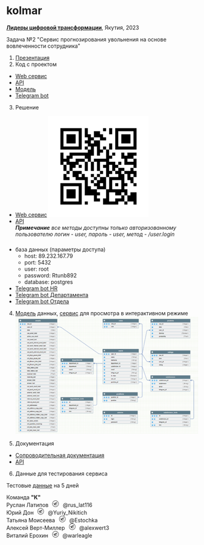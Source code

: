 # kolmar

[**Лидеры цифровой трансформации**](https://i.moscow/lct/yakutia), Якутия, 2023

Задача №2 "Сервис прогнозирования увольнения на основе вовлеченности сотрудника"

1. [Презентация](presentation.pdf)
2. Код с проектом
* [Web сервис](https://github.com/RuslanLat/kolmar/tree/main/frontend)
* [API](https://github.com/RuslanLat/kolmar/tree/main/backend)
* [Модель](https://github.com/RuslanLat/kolmar/tree/main/ml_model)
* [Telegram bot](https://github.com/RuslanLat/kolmar/tree/main/bots)

3. Решение
* [Web сервис](http://46.243.227.129:5981/)
![qrcode](images/qrcode.gif) 
* [API](http://89.232.160.71:8080/) \
***Примечание***
*все методы доступны только авторизованному пользователю логин - user, пароль - user, метод - /user.login*
#####
* база данных (параметры доступа)
    - host: 89.232.167.79
    - port: 5432
    - user: root
    - password: Rtunb892
    - database: postgres
* [Telegram bot HR](https://t.me/+-xqRcI592AhiNTYy)
* [Telegram bot Департамента](https://t.me/+-xqRcI592AhiNTYy)
* [Telegram bot Отдела](https://t.me/+3uNhuYjW8OkwNzhi)

4. [Модель](data/nosqldbm.xml) данных, [сервис](https://nosqldbm.ru/) для просмотра в интерактивном режиме
![nosqldbm](images/nosqldbm.png)

5. Документация
* [Сопроводительная документация](DOCS.md)
* [API](http://89.232.160.71:8080/docs)

6. Данные для тестирования сервиса

Тестовые [данные](https://github.com/RuslanLat/kolmar/tree/main/data/test) на 5 дней

Команда **"К"** \
Руслан Латипов <img src="images/telegram_logo.png" width="30"> @rus_lat116 \
Юрий Дон <img src="images/telegram_logo.png" width="30"> @Yuriy_Nikitich \
Татьяна Моисеева <img src="images/telegram_logo.png" width="30"> @Estochka \
Алексей Верт-Миллер <img src="images/telegram_logo.png" width="30"> @alexwert3 \
Виталий Ерохин <img src="images/telegram_logo.png" width="30"> @warleagle



